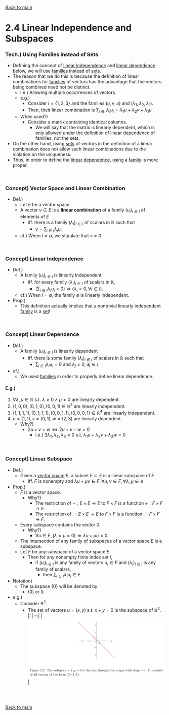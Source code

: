 [Back to main](../../main.md)

# 2.4 Linear Independence and Subspaces
### Tech.) Using Families instead of Sets
- Defining the concept of [linear independence](#concept-linear-independence) and [linear dependence](#concept-linear-dependence) below, we will use [families](03.md#22-indexed-families) instead of [sets](03.md#concept-index-set).
- The reason that we do this is because the definition of linear combinations for [families](03.md#22-indexed-families) of vectors has the advantage that the vectors being combined need not be distinct.
  - i.e.) Allowing multiple occurrences of vectors.
  - e.g.)
    - Consider $`I=\{1,2,3\}`$ and the families $`(u,v,u)`$ and $`(\lambda_1, \lambda_2, \lambda_1)`$.
    - Then, their linear combination is $`\displaystyle\sum_{i\in I}\lambda_i u_i = \lambda_1 u + \lambda_2 v + \lambda_1 u`$
  - When used?)
    - Consider a matrix containing identical columns.
      - We will say that the matrix is linearly dependent, which is only allowed under the definition of linear dependence of families, not the sets.
- On the other hand, using [sets](03.md#concept-index-set) of vectors in the definition of a linear combination does not allow
such linear combinations due to the violation on the uniqueness.
- Thus, in order to define the [linear dependence](#concept-linear-dependence), using a [family](03.md#22-indexed-families) is more proper.

<br>

### Concept) Vector Space and Linear Combination
- Def.)
  - Let $`E`$ be a vector space.
  - A vector $`v \in E`$ is a **linear combination** of a family $`(u_i)_{i\in I}`$ of elements of $`E`$
    - iff. there is a family $`(\lambda_i)_{i\in I}`$ of scalars in $`\mathbb{R}`$ such that
      - $`\displaystyle v = \sum_{i\in I} \lambda_i u_i`$
  - cf.) When $`I = \emptyset`$, we stipulate that $`v = 0`$.

<br>

### Concept) Linear Independence
- Def.)
  - A family $`(u_i)_{i\in I}`$ is linearly independent 
    - iff. for every family $`(\lambda_i)_{i\in I}`$ of scalars in $`\mathbb{R}`$,
      - $`\displaystyle \left(\sum_{i\in I} \lambda_i u_i = 0 \right) \Rightarrow \left(\lambda_i = 0, \forall i \in I \right)`$.
  - cf.) When $`I = \emptyset`$, the family $`\emptyset`$ is linearly independent.
- Prop.)
  - This definition actually implies that a nontrivial linearly independent [family](03.md#22-indexed-families) is a [set](03.md#concept-index-set)!

<br>

### Concept) Linear Dependence
- Def.)
  - A family $`(u_i)_{i\in I}`$ is linearly dependent 
    - iff. there is some family $`(\lambda_i)_{i\in I}`$ of scalars in $`\mathbb{R}`$ such that
      - $`\displaystyle \sum_{i\in I} \lambda_i u_i = 0`$ and $`\lambda_j \ne 0, \exists j\in I`$
- cf.)
  - We used [families](03.md#22-indexed-families) in order to properly define linear dependence.


#### E.g.)
1. $`\forall \lambda, \mu \in \mathbb{R} \textrm{ s.t. } \lambda\ne 0 \wedge \mu\ne 0`$ are linearly dependent.
2. $`(1,0,0), (0,1,0), (0,0,1) \in\mathbb{R}^3`$ are linearly independent.
3. $`(1,1,1,1), (0,1,1,1), (0,0,1,1), (0,0,0,1) \in \mathbb{R}^4`$ are linearly independent.
4. $`u=(1,1), v=(0,1), w=(2,3)`$ are linearly dependent.
   - Why?)
     - $`2u + v = w \Leftrightarrow 2u+v-w = 0`$
       - i.e.) $`\exists \lambda_1, \lambda_2, \lambda_3 \ne 0 \textrm{ s.t. } \lambda_1 u+ \lambda_2 v+ \lambda_3 w = 0`$

<br>

### Concept) Linear Subspace
- Def.)
  - Given a [vector space](02.md#concept-vector-space) $`E`$, a subset $`F \subset E`$ is a linear subspace of $`E`$
      - iff. $`F`$ is nonempty and $`\lambda u + \mu v \in F, \forall u,v \in F, \forall \lambda, \mu \in \mathbb{R}`$
- Prop.)
  - $`F`$ is a vector space.
    - Why?)
      - The restriction of $`+ : E\times E \rightarrow E`$ to $`F\times F`$ is a function $`+ : F\times F \rightarrow F`$.
      - The restriction of $`\cdot : E\times E \rightarrow E`$ to $`F\times F`$ is a function $`\cdot : F\times F \rightarrow F`$.
  - Every subspace contains the vector 0.
    - Why?)
      - $`\forall u\in F, (\lambda=\mu=0) \Rightarrow \lambda u + \mu u = 0.`$
  - The intersection of any family of subspaces of a vector space $`E`$ is a subspace.
  - Let $`F`$ be any subspace of a vector space $`E`$.
    - Then for any nonempty finite index set $`I`$,
      - if $`(u_i)_{i\in I}`$ is any family of vectors $`u_i \in F`$ and $`(\lambda_i)_{i\in I}`$ is any family of scalars,
        - then $`\displaystyle \sum_{i\in I} \lambda_i u_i \in F`$
- Notation)
  - The subspace $`\{0\}`$ will be denoted by
    - $`(0)`$ or $`0`$.
- e.g.)
  - Consider $`\mathbb{R}^2`$.
    - The set of vectors $`u=(x,y) \textrm{ s.t. } x+y=0`$ is the subspace of $`\mathbb{R}^2`$.
      ||
      |:-:|
      |![](../../images/m01/001.png)|







<br><br>

[Back to main](../../main.md)